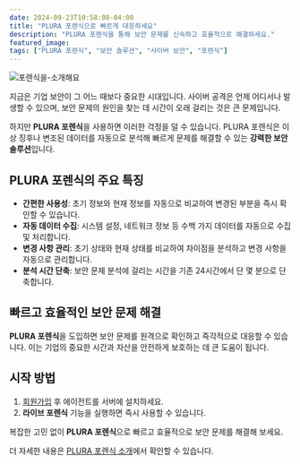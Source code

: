 ```yaml
---
date: 2024-09-23T10:58:08-04:00
title: "PLURA 포렌식으로 빠르게 대응하세요"
description: "PLURA 포렌식을 통해 보안 문제를 신속하고 효율적으로 해결하세요."
featured_image: 
tags: ["PLURA 포렌식", "보안 솔루션", "사이버 보안", "포렌식"]
---
```


![포렌식을-소개해요](https://github.com/user-attachments/assets/2454b01f-4431-43cf-b8d9-a1321cb61b68)

지금은 기업 보안이 그 어느 때보다 중요한 시대입니다. 사이버 공격은 언제 어디서나 발생할 수 있으며, 보안 문제의 원인을 찾는 데 시간이 오래 걸리는 것은 큰 문제입니다.

하지만 **PLURA 포렌식**을 사용하면 이러한 걱정을 덜 수 있습니다. PLURA 포렌식은 이상 징후나 변조된 데이터를 자동으로 분석해 빠르게 문제를 해결할 수 있는 **강력한 보안 솔루션**입니다.

## PLURA 포렌식의 주요 특징

- **간편한 사용성**: 초기 정보와 현재 정보를 자동으로 비교하여 변경된 부분을 즉시 확인할 수 있습니다.
- **자동 데이터 수집**: 시스템 설정, 네트워크 정보 등 수백 가지 데이터를 자동으로 수집 및 처리합니다.
- **변경 사항 관리**: 초기 상태와 현재 상태를 비교하여 차이점을 분석하고 변경 사항을 자동으로 관리합니다.
- **분석 시간 단축**: 보안 문제 분석에 걸리는 시간을 기존 24시간에서 단 몇 분으로 단축합니다.

## 빠르고 효율적인 보안 문제 해결

**PLURA 포렌식**을 도입하면 보안 문제를 원격으로 확인하고 즉각적으로 대응할 수 있습니다. 이는 기업의 중요한 시간과 자산을 안전하게 보호하는 데 큰 도움이 됩니다.

## 시작 방법

1. [회원가입](https://www.plura.io/signup) 후 에이전트를 서버에 설치하세요.
2. **라이브 포렌식** 기능을 실행하면 즉시 사용할 수 있습니다.

복잡한 고민 없이 **PLURA 포렌식**으로 빠르고 효율적으로 보안 문제를 해결해 보세요. 

더 자세한 내용은 [PLURA 포렌식 소개](https://purplecow.plura.io/web/welcome/forensic.html)에서 확인할 수 있습니다.
